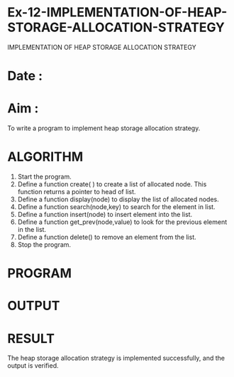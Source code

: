 # Ex-12-IMPLEMENTATION-OF-HEAP-STORAGE-ALLOCATION-STRATEGY
IMPLEMENTATION OF HEAP STORAGE ALLOCATION STRATEGY
# Date :
# Aim :
To write a program to implement heap storage allocation strategy.
# ALGORITHM
1. Start the program.
2. Define a function create( ) to create a list of allocated node. This function returns a pointer to head of list.
3. Define a function display(node) to display the list of allocated nodes.
4. Define a function search(node,key) to search for the element in list.
5. Define a function insert(node) to insert element into the list.
6. Define a function get_prev(node,value) to look for the previous element in the list.
7. Define a function delete() to remove an element from the list.
8. Stop the program.
# PROGRAM
# OUTPUT
# RESULT
The heap storage allocation strategy is implemented successfully, and the output is 
verified.
